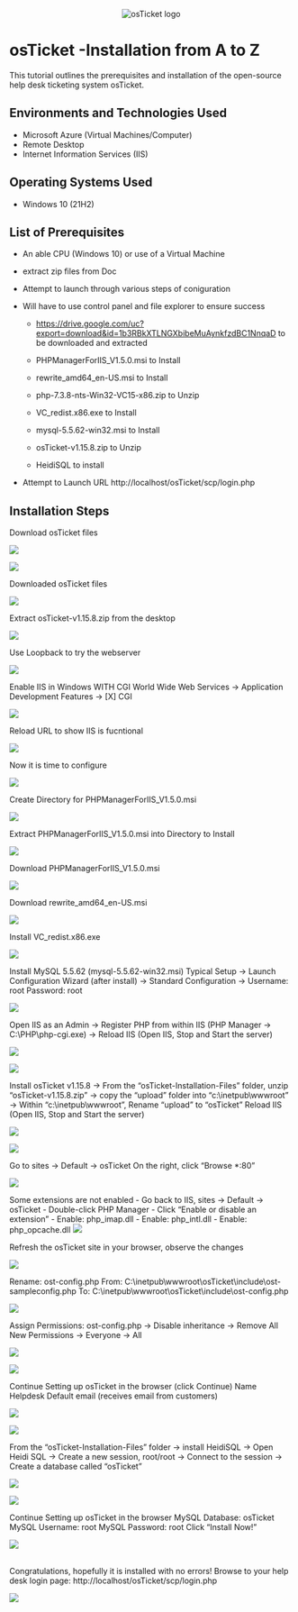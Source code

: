 <p align="center">
<img src="https://i.imgur.com/Clzj7Xs.png" alt="osTicket logo"/>
</p>

<h1>osTicket -Installation from A to Z </h1>
This tutorial outlines the prerequisites and installation of the open-source help desk ticketing system osTicket.<br />


<h2>Environments and Technologies Used</h2>

- Microsoft Azure (Virtual Machines/Computer)
- Remote Desktop
- Internet Information Services (IIS)

<h2>Operating Systems Used </h2>

- Windows 10</b> (21H2)

<h2>List of Prerequisites</h2>

- An able CPU (Windows 10) or use of a Virtual Machine
- extract zip files from Doc 
- Attempt to launch through various steps of coniguration

- Will have to use control panel and file explorer to ensure success

  - https://drive.google.com/uc?export=download&id=1b3RBkXTLNGXbibeMuAynkfzdBC1NnqaD to be downloaded and extracted

  - PHPManagerForIIS_V1.5.0.msi to Install

  - rewrite_amd64_en-US.msi to Install
  
  - php-7.3.8-nts-Win32-VC15-x86.zip to Unzip
  
  - VC_redist.x86.exe to Install
  
  - mysql-5.5.62-win32.msi to Install
  
  - osTicket-v1.15.8.zip to Unzip

  - HeidiSQL to install
  
- Attempt to Launch URL  http://localhost/osTicket/scp/login.php

<h2>Installation Steps</h2>

Download osTicket files
<p>
<img src="https://i.imgur.com/0dKkroD.png" />
</p>

<p>
<img src="https://i.imgur.com/IU7xUFM.png" />
</p>
<p>
Downloaded osTicket files

<p>
<img src="https://i.imgur.com/H2oclwr.png" />
</p>
<p>

Extract osTicket-v1.15.8.zip from the desktop
<p>
<img src="https://i.imgur.com/8QCLhpT.png" />
</p>
<p>

Use Loopback to try the webserver  
<p>
<img src="https://i.imgur.com/vG5Twfr.png" />
</p>
<p>

Enable IIS in Windows WITH CGI
World Wide Web Services -> Application Development Features -> [X] CGI
<br />

<p>
<img src="https://i.imgur.com/0LTOeOE.png" />
</p>
<p>
Reload URL to show IIS is fucntional

<p>
<img src="https://i.imgur.com/H1dyL27.png" />
</p>
<p>

Now it is time to configure 
<p>
<img src="https://i.imgur.com/SIaViSc.png" />
</p>
<p>
Create Directory for PHPManagerForIIS_V1.5.0.msi 

<p>
<img src="https://i.imgur.com/O0w6DqJ.png" />
</p>
<p>
Extract PHPManagerForIIS_V1.5.0.msi into Directory to Install

<p>
<img src="https://i.imgur.com/MFFXo3c.png" />
</p>
<p>
Download PHPManagerForIIS_V1.5.0.msi

<p>
<img src="https://i.imgur.com/1qvb4DE.png" />
</p>
<p>
Download rewrite_amd64_en-US.msi

<p>
<img src="https://i.imgur.com/h7eL1CI.png" />
</p>
<p>
Install VC_redist.x86.exe

<p>
<img src="https://i.imgur.com/jwFSnLD.png" />
</p>
<p>
Install MySQL 5.5.62 (mysql-5.5.62-win32.msi)
Typical Setup -> Launch Configuration Wizard (after install) -> Standard Configuration ->
Username: root
Password: root

<p>
<img src="https://i.imgur.com/Hl8DdVk.png" />
</p>
<p>
Open IIS as an Admin -> Register PHP from within IIS (PHP Manager -> C:\PHP\php-cgi.exe) -> Reload IIS (Open IIS, Stop and Start the server)

<p>
<img src="https://i.imgur.com/slih0hM.png" />
</p>
<p>
<p>
<img src="https://i.imgur.com/cz6SFpm.png" />
</p>

Install osTicket v1.15.8 -> From the “osTicket-Installation-Files” folder, unzip “osTicket-v1.15.8.zip” -> copy the “upload” folder into “c:\inetpub\wwwroot” -> Within “c:\inetpub\wwwroot”, Rename “upload” to “osTicket”
Reload IIS (Open IIS, Stop and Start the server)
  
<p>
<img src="https://i.imgur.com/vY50wpY.png" />
</p>

<p>
<img src="https://i.imgur.com/NfrUfmv.png" />
</p>
<p>
Go to sites -> Default -> osTicket
On the right, click “Browse *:80”

<p>
<img src="https://i.imgur.com/ARNeQKx.png" />
</p>
<p>
Some extensions are not enabled
  - Go back to IIS, sites -> Default -> osTicket
  - Double-click PHP Manager
  - Click “Enable or disable an extension”
  - Enable: php_imap.dll
  - Enable: php_intl.dll
  - Enable: php_opcache.dll

<img src="https://i.imgur.com/vTCrxI5.png" />
</p>
<p>
Refresh the osTicket site in your browser, observe the changes
<p>
<img src="https://i.imgur.com/3JpYdh7.png" />
</p>

Rename: ost-config.php From: C:\inetpub\wwwroot\osTicket\include\ost-sampleconfig.php To: C:\inetpub\wwwroot\osTicket\include\ost-config.php
<p>
<img src="https://i.imgur.com/cuA9pIj.png" />
</p>
<p>

Assign Permissions: ost-config.php -> Disable inheritance -> Remove All New Permissions -> Everyone -> All
<p>
<img src="https://i.imgur.com/zu4yLoR.png" />
</p>
<p>

<p>
<img src="https://i.imgur.com/CROmhzg.png" />
</p>

Continue Setting up osTicket in the browser (click Continue)
Name Helpdesk
Default email (receives email from customers)

<p>
<img src="https://i.imgur.com/niVHnN4.png" />
</p>
<p>


<p>
<img src="https://i.imgur.com/8i3Rkjg.png" />
</p>
<p>
From the “osTicket-Installation-Files” folder -> install HeidiSQL -> Open Heidi SQL -> Create a new session, root/root -> Connect to the session -> Create a database called “osTicket”

<p>
<img src="https://i.imgur.com/EmILzXn.png" />
</p>
<p>


<p>
<img src="https://i.imgur.com/cnBDV7u.png" />
</p>
<p>

Continue Setting up osTicket in the browser
MySQL Database: osTicket
MySQL Username: root
MySQL Password: root
Click “Install Now!”

<p>
<img src="https://i.imgur.com/T4y7xRZ.png" />
</p>
<p>

</p>
<br />
Congratulations, hopefully it is installed with no errors!
Browse to your help desk login page: http://localhost/osTicket/scp/login.php

<p>
<img src="https://i.imgur.com/dmUReAE.png" />
</p>
</p>
